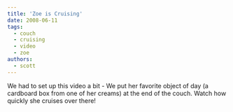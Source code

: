 ```yaml
---
title: 'Zoe is Cruising'
date: 2008-06-11
tags:
  - couch
  - cruising
  - video
  - zoe
authors:
  - scott
---
```


We had to set up this video a bit - We put her favorite object of day (a cardboard box from one of her creams) at the end of the couch. Watch how quickly she cruises over there!
